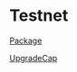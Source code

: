 # Testnet

[Package](https://testnet.suivision.xyz/package/0x6b036bf71df827fc2375099f710e42ecb892f2bfeebdc5bfee501b725e6bd5e4)

[UpgradeCap](https://testnet.suivision.xyz/object/0xcc6da45d0dfabc283feda9a8b775210779c1ede1fb29fb09769f8bb5b89d3b80)
